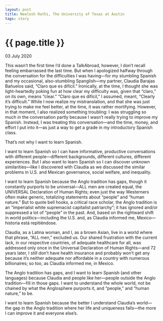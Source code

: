 ```yaml
---
layout: post
title: Neelesh Rathi, The University of Texas at Austin
tags: story
---
```

# {{ page.title }}

03 July 2020

This wasn’t the first time I’d done a TalkAbroad, however, I don’t recall feeling embarrassed the last time. But when I apologized halfway through the conversation for the difficulties I was having—for my stumbling Spanish and my occasional, also-stumbling Spanglish—my partner, Claudia Barajas Bañuelos said, “Claro que es difícil.” Ironically, at the time, I thought she was light-heartedly poking fun at how clear my difficulty was, given that “claro,” on its own, means “clear.” “Claro que es difícil,” I assumed, meant, “Clearly it’s difficult.” While I now realize my mistranslation, and that she was just trying to make me feel better, at the time, it was rather mortifying. However, in that moment, I also realized something troubling: I was struggling so much in the conversation partly because I wasn’t really trying to improve my Spanish. Instead, I was treating this conversation—and the time, money, and effort I put into it—as just a way to get a grade in my introductory Spanish class.

That’s not why I want to learn Spanish.

I want to learn Spanish so I can have informative, productive conversations with different people—different backgrounds, different cultures, different experiences. But I also want to learn Spanish so I can discover unknown similarities—like I discovered with Claudia as we discussed the similar problems in U.S. and Mexican governance, social welfare, and inequality.

I want to learn Spanish because the Anglo tradition has gaps, though it constantly purports to be universal—ALL men are created equal, the UNIVERSAL Declaration of Human Rights; even just the way Westerners often make generic, totalizing statements about “people” and “human nature.” But to quote bell hooks, a critical race scholar, the Anglo tradition is an “imperialist white supremacist capitalist patriarchy”; it has ignored and/or suppressed a lot of “people” in the past. And, based on the rightward shift in world politics—including the U.S. and, as Claudia informed me, Mexico—historia está repitiéndose.

Claudia, as a Latina woman, and I, as a brown Asian, live in a world where that phrase, “ALL men,” excluded us. Our shared frustration with the current lack, in our respective countries, of adequate healthcare for all, was addressed only once in the Universal Declaration of Human Rights—and 72 years later, I still don’t have health insurance and probably won’t get any because it’s neither adequate nor affordable in a country with numerous billionaires; so too, as Claudia informed me, in Mexico.

The Anglo tradition has gaps, and I want to learn Spanish (and other languages) because Claudia and people like her—people outside the Anglo tradition—fill in those gaps. I want to understand the whole world, not be chained by what the Anglosphere purports it, and “people,” and “human nature,” to be.

I want to learn Spanish because the better I understand Claudia’s world—the gap in the Anglo tradition where her life and uniqueness falls—the more I can improve it and everyone else’s.